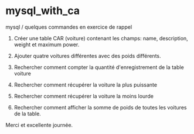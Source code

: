 # mysql_with_ca
mysql / quelques commandes en exercice de rappel 

1. Créer une table CAR (voiture) contenant les champs: name, description, weight et maximum power. 
2. Ajouter quatre voitures différentes avec des poids différents.

3. Rechercher comment compter la quantité d'enregistrement de la table voiture
4. Rechercher comment récupérer la voiture la plus puissante 
5. Rechercher comment récupérer la voiture la moins lourde
6. Rechercher comment afficher la somme de poids de toutes les voitures de la table. 

Merci et excellente journée.
